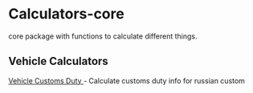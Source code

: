 # Calculators-core

core package with functions to calculate different things.

## Vehicle Calculators

[Vehicle Customs Duty ](./src/vehicleCustomsDutyCalculator/README.md) - Calculate customs duty info for russian custom
